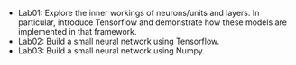 - Lab01: Explore the inner workings of neurons/units and layers. In particular, introduce Tensorflow and demonstrate how these models are implemented in that framework.
- Lab02: Build a small neural network using Tensorflow.
- Lab03: Build a small neural network using Numpy.
